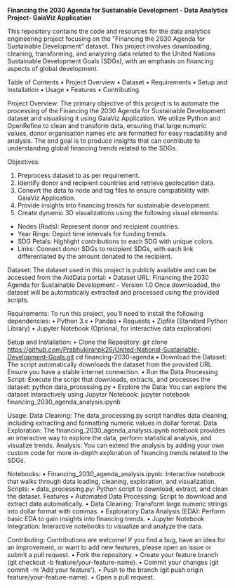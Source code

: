 **Financing the 2030 Agenda for Sustainable Development - Data Analytics Project- GaiaViz Application**

This repository contains the code and resources for the data analytics engineering project focusing on the "Financing the 2030 Agenda for Sustainable Development" dataset. This project involves downloading, cleaning, transforming, and analyzing data related to the United Nations Sustainable Development Goals (SDGs), with an emphasis on financing aspects of global development.

Table of Contents
•	Project Overview
•	Dataset
•	Requirements
•	Setup and Installation
•	Usage
•	Features
•	Contributing

Project Overview:
The primary objective of this project is to automate the processing of the Financing the 2030 Agenda for Sustainable Development dataset and visualising it using GaiaViz Application.  We utilize Python and OpenRefine to clean and transform data, ensuring that large numeric values, donor organisation names etc are formatted for easy readability and analysis. The end goal is to produce insights that can contribute to understanding global financing trends related to the SDGs.

Objectives:
1. Preprocess dataset to as per requirement.
2. Identify donor and recipient countries and retrieve geolocation data.
3. Conevrt the data to node and tag files to ensure compatibility with GaiaViz Application.
4.	Provide insights into financing trends for sustainable development.
5.	Create dynamic 3D visualizations using the following visual elements:
   - Nodes (Rods): Represent donor and recipient countries.
   - Year Rings: Depict time intervals for funding trends.
   - SDG Petals: Highlight contributions to each SDG with unique colors.
   - Links: Connect donor SDGs to recipient SDGs, with each link differentiated by the amount donated to the recipient.
   
Dataset:
The dataset used in this project is publicly available and can be accessed from the AidData portal:
•	Dataset URL: Financing the 2030 Agenda for Sustainable Development - Version 1.0
Once downloaded, the dataset will be automatically extracted and processed using the provided scripts.

Requirements:
To run this project, you'll need to install the following dependencies:
•	Python 3.x
•	Pandas
•	Requests
•	Zipfile (Standard Python Library)
•	Jupyter Notebook (Optional, for interactive data exploration)

Setup and Installation:
•	Clone the Repository:
  git clone https://github.com/Prabhukiranpk26/United-National-Sustainable-Development-Goals.git
  cd financing-2030-agenda
•	Download the Dataset: The script automatically downloads the dataset from the provided URL. Ensure you have a stable internet connection.
•	Run the Data Processing Script: Execute the script that downloads, extracts, and processes the dataset: python data_processing.py
•	Explore the Data: You can explore the dataset interactively using Jupyter Notebook: jupyter notebook financing_2030_agenda_analysis.ipynb

Usage:
Data Cleaning: The data_processing.py script handles data cleaning, including extracting and formatting numeric values in dollar format.
Data Exploration: The financing_2030_agenda_analysis.ipynb notebook provides an interactive way to explore the data, perform statistical analysis, and visualize trends.
Analysis: You can extend the analysis by adding your own custom code for more in-depth exploration of financing trends related to the SDGs.

Notebooks:
•	Financing_2030_agenda_analysis.ipynb: Interactive notebook that walks through data loading, cleaning, exploration, and visualization.
Scripts:
•	data_processing.py: Python script to download, extract, and clean the dataset.
Features
•	Automated Data Processing: Script to download and extract data automatically.
•	Data Cleaning: Transform large numeric strings into dollar format with commas.
•	Exploratory Data Analysis (EDA): Perform basic EDA to gain insights into financing trends.
•	Jupyter Notebook Integration: Interactive notebooks to visualize and analyze the data.

Contributing: 
Contributions are welcome! If you find a bug, have an idea for an improvement, or want to add new features, please open an issue or submit a pull request.
•	Fork the repository.
•	Create your feature branch (git checkout -b feature/your-feature-name).
•	Commit your changes (git commit -m 'Add your feature').
•	Push to the branch (git push origin feature/your-feature-name).
•	Open a pull request.




